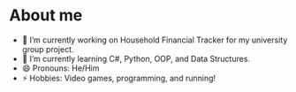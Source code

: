 # About me

- 🔭 I’m currently working on Household Financial Tracker for my university group project.
- 🌱 I’m currently learning C#, Python, OOP, and Data Structures.
- 😄 Pronouns: He/Him
- ⚡ Hobbies: Video games, programming, and running!
